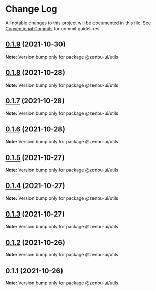 # Change Log

All notable changes to this project will be documented in this file.
See [Conventional Commits](https://conventionalcommits.org) for commit guidelines.

## [0.1.9](https://github.com/KodepandaID/zenbu-ui/compare/@zenbu-ui/utils@0.1.8...@zenbu-ui/utils@0.1.9) (2021-10-30)

**Note:** Version bump only for package @zenbu-ui/utils





## [0.1.8](https://github.com/KodepandaID/zenbu-ui/compare/@zenbu-ui/utils@0.1.7...@zenbu-ui/utils@0.1.8) (2021-10-28)

**Note:** Version bump only for package @zenbu-ui/utils





## [0.1.7](https://github.com/KodepandaID/zenbu-ui/compare/@zenbu-ui/utils@0.1.6...@zenbu-ui/utils@0.1.7) (2021-10-28)

**Note:** Version bump only for package @zenbu-ui/utils





## [0.1.6](https://github.com/KodepandaID/zenbu-ui/compare/@zenbu-ui/utils@0.1.5...@zenbu-ui/utils@0.1.6) (2021-10-28)

**Note:** Version bump only for package @zenbu-ui/utils





## [0.1.5](https://github.com/KodepandaID/zenbu-ui/compare/@zenbu-ui/utils@0.1.4...@zenbu-ui/utils@0.1.5) (2021-10-27)

**Note:** Version bump only for package @zenbu-ui/utils





## [0.1.4](https://github.com/KodepandaID/zenbu-ui/compare/@zenbu-ui/utils@0.1.3...@zenbu-ui/utils@0.1.4) (2021-10-27)

**Note:** Version bump only for package @zenbu-ui/utils





## [0.1.3](https://github.com/KodepandaID/zenbu-ui/compare/@zenbu-ui/utils@0.1.2...@zenbu-ui/utils@0.1.3) (2021-10-27)

**Note:** Version bump only for package @zenbu-ui/utils





## [0.1.2](https://github.com/KodepandaID/zenbu-ui/compare/@zenbu-ui/utils@0.1.1...@zenbu-ui/utils@0.1.2) (2021-10-26)

**Note:** Version bump only for package @zenbu-ui/utils





## 0.1.1 (2021-10-26)

**Note:** Version bump only for package @zenbu-ui/utils
